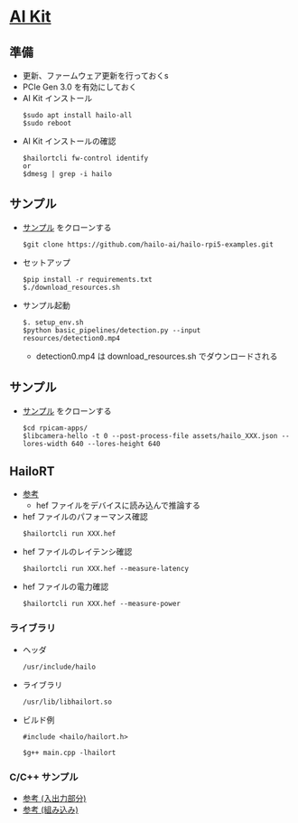 # [AI Kit](https://www.raspberrypi.com/documentation/accessories/ai-kit.html)

## 準備
- 更新、ファームウェア更新を行っておくs
- PCIe Gen 3.0 を有効にしておく
- AI Kit インストール
    ~~~
    $sudo apt install hailo-all
    $sudo reboot
    ~~~
- AI Kit インストールの確認
    ~~~
    $hailortcli fw-control identify
    or
	$dmesg | grep -i hailo
    ~~~

## サンプル
- [サンプル](https://github.com/hailo-ai/hailo-rpi5-examples) をクローンする
    ~~~
    $git clone https://github.com/hailo-ai/hailo-rpi5-examples.git
    ~~~
- セットアップ
    ~~~
    $pip install -r requirements.txt
    $./download_resources.sh
    ~~~
- サンプル起動
    ~~~
    $. setup_env.sh
    $python basic_pipelines/detection.py --input resources/detection0.mp4
    ~~~
   - detection0.mp4 は download_resources.sh でダウンロードされる

## サンプル
- [サンプル](https://github.com/raspberrypi/rpicam-apps.git) をクローンする
    ~~~
    $cd rpicam-apps/
    $libcamera-hello -t 0 --post-process-file assets/hailo_XXX.json --lores-width 640 --lores-height 640
    ~~~
<!--
    - デフォルトの入力は /dev/video0 (USB カメラ)、--input オプションで明示的に指定可能
        ~~~
        ... --input /dev/vide o2
        ... --input rpi
        ... --input XXX.mp4
        ~~~
    - カメラの確認
        ~~~
        $ffplay -f v4l2 /dev/videoXX
        ~~~
-->

## HailoRT
- [参考](https://www.macnica.co.jp/business/semiconductor/articles/hailo/145098/) 
    - hef ファイルをデバイスに読み込んで推論する 
- hef ファイルのパフォーマンス確認
    ~~~
    $hailortcli run XXX.hef
    ~~~
- hef ファイルのレイテンシ確認
    ~~~
    $hailortcli run XXX.hef --measure-latency
    ~~~
- hef ファイルの電力確認
    ~~~
    $hailortcli run XXX.hef --measure-power
    ~~~

### ライブラリ
- ヘッダ
    ~~~
    /usr/include/hailo
    ~~~
- ライブラリ
    ~~~
    /usr/lib/libhailort.so
    ~~~
- ビルド例
    ~~~
    #include <hailo/hailort.h>
    ~~~
    ~~~
    $g++ main.cpp -lhailort
    ~~~

### C/C++ サンプル
- [参考 (入出力部分)](https://github.com/hailo-ai/hailort/tree/master/hailort/libhailort/examples)
- [参考 (組み込み)](https://github.com/hailo-ai/Hailo-Application-Code-Examples/tree/main/runtime/cpp)

<!--
### HailoRT ビルド (Windowsの場合)
- [HailoRT](https://github.com/hailo-ai/hailort.git) をクローン
- CMake - Configure - Configure - Generate
- HailoRT.sln を開いて ALLBUILD, INSTALL の Release をビルド、以下に作られる
    - 実行ファイル      hailort/hailortcli/Release/hailortcli.exe
    - 静的ライブラリ    hailort/libhailort/src/Release/libhailort.lib
    - 動的ライブラリ    hailort/libhailort/src/Release/libhailort.dll
- ここでは hailort/libhailort 以下に lib フォルダを作り、Release 以下をコピーした
    - hailort/libhailort/lib/Release/libhailort.lib, libhailort.dll
- ここでは hailort/libhailort を環境変数 HAILORT_SDK_PATH に設定した
    ~~~
    #include <hailo/hailort.h>
    #pragma comment(lib, "libhailort.lib")
    ~~~
-->

<!--
## 自前のポストプロセスを書く場合
- [参考](https://github.com/hailo-ai/tappas/blob/master/docs/write_your_own_application/write-your-own-postprocess.rst)

### 準備
- [tappas](https://github.com/hailo-ai/tappas.git) をクローン
    ~~~
    $git clone https://github.com/hailo-ai/tappas.git
    ~~~
- インストール
    ~~~
    $cd tappas/
    $./install.sh
    ~~~
- core - hailo - libs - postprocess へ移動
    ~~~
    $cd core/hailo/libs/postprocess/
    ~~~ 
### コード
- ヘッダファイルを作成 (ここでは my_post.hpp とする)
    ~~~
    #pragma once
    #include "hailo_objects.hpp"
    #include "hailo_common.hpp"
            
    __BEGIN_DECLS
    void filter(HailoROIPtr roi);
    __END_DECLS
    ~~~
- ソースファイルを作成 (ここでは my_post.cpp とする)
    ~~~
    #include <iostream>
    #include "my_post.hpp"
    
    void filter(HailoROIPtr roi) {
        std::cout << "My first postprocess!" << std::endl;
    }
    ~~~
### ビルド
- meson.build を作成 
    ~~~
    my_post_sources = [
        'my_post.cpp',
    ]

    shared_library('my_post',
        my_post_sources,
        cpp_args : hailo_lib_args,
        include_directories: [hailo_general_inc, include_directories('./')] + xtensor_inc,
        dependencies : post_deps + [tracker_dep],
        gnu_symbol_visibility : 'default',
        install: true,
        install_dir: post_proc_install_dir,
    )
    ~~~
- scripts/gstreamer/install_hailo_gstreamer.sh を実行
    - apps/h8/gstreamer/libs/post_processes/libmy_post.so が作成される

### 実行
- 以下のコマンドを実行
    ~~~
    $gst-launch-1.0 videotestsrc 
    ! hailofilter so-path=$TAPPAS_WORKSPACE/apps/h8/gstreamer/libs/post_processes/libmy_post.so 
    ! fakesink
    ~~~
    - "My first postprocess!" が出力されたら成功
        ~~~
        $My first postprocess!
        $My first postprocess!
        ...
        ~~~
## 実装例
- テンソル
    ~~~
    auto Tensors = roi->get_tensors();
    auto Tensor = roi->get_tensor("XXX");

    const auto Name = Tensor->name();
    const auto Width = Tensor->shaoe()[0]; 
    const auto Height = Tensor->shape()[1]; 
    const auto Channels = Tensor->shape()[2];

    auto Data = Tensor->data();
    ~~~
- 検出
    ~~~
    //!< HailoBBox(X, Y, W, H) 引数はピクセルではなく画像に対する比率
    const auto Label = "person";
    const std::vector Detections = {
        //!< 指定のボックス内で、99% 以上 "person" であるもの
        HailoDetection(HailoBBox(0.2, 0.2, 0.2, 0.2), Label, 0.99),
        HailoDetection(HailoBBox(0.6, 0.6, 0.2, 0.2), Label, 0.89),
    }
    hailo_common::add_detections(roi, Detections);
    ~~~
    ~~~
    $gst-launch-1.0 filesrc location=$TAPPAS_WORKSPACE/apps/h8/gstreamer/general/detection/resources/detection.mp4 name=src_0 
    ! decodebin 
    ! videoscale 
    ! video/x-raw, pixel-aspect-ratio=1/1 
    ! videoconvert 
    ! queue 
    ! hailonet hef-path=$TAPPAS_WORKSPACE/apps/h8/gstreamer/general/detection/resources/yolov5m_wo_spp_60p.hef is-active=true 
    ! queue leaky=no max-size-buffers=30 max-size-bytes=0 max-size-time=0 
    ! hailofilter so-path=$TAPPAS_WORKSPACE/apps/h8/gstreamer/libs/post_processes/libmy_post.so qos=false 
    ! videoconvert 
    ! fpsdisplaysink video-sink=ximagesink name=hailo_display sync=true text-overlay=false
    ~~~

- 描画
    ~~~
    gst-launch-1.0 filesrc location=$TAPPAS_WORKSPACE/apps/h8/gstreamer/general/detection/resources/detection.mp4 name=src_0 
    ! decodebin 
    ! videoscale 
    ! video/x-raw, pixel-aspect-ratio=1/1 
    ! videoconvert 
    ! queue 
    ! hailonet hef-path=$TAPPAS_WORKSPACE/apps/h8/gstreamer/general/detection/resources/yolov5m_wo_spp_60p.hef is-active=true 
    ! queue leaky=no max-size-buffers=30 max-size-bytes=0 max-size-time=0 
    ! hailofilter so-path=$TAPPAS_WORKSPACE/apps/h8/gstreamer/libs/post_processes/libmy_post.so qos=false 
    ! queue 
    ! hailooverlay 
    ! videoconvert 
    ! fpsdisplaysink video-sink=ximagesink name=hailo_display sync=true text-overlay=false
    ~~~

## サンプル
- core/hailo/libs/postprocesses/ 以下を参考に自前で作成する
    - 深度推定のサンプルなら core/hailo/libs/postprocesses/depth_estimation
-->